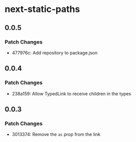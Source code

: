 # next-static-paths

## 0.0.5

### Patch Changes

- 477976c: Add repository to package.json

## 0.0.4

### Patch Changes

- 238a159: Allow TypedLink to receive children in the types

## 0.0.3

### Patch Changes

- 3013374: Remove the `as` prop from the link

